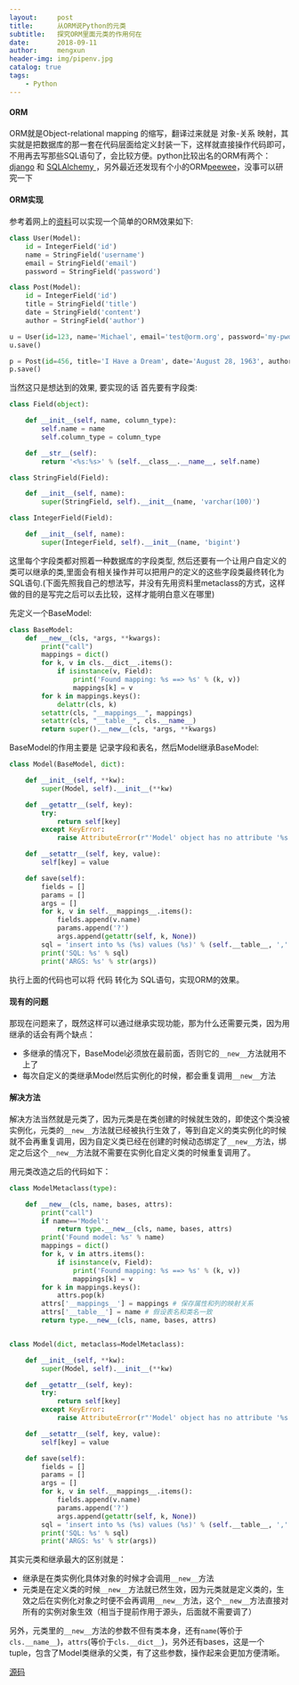 ```yaml
---
layout:     post
title:      从ORM说Python的元类
subtitle:   探究ORM里面元类的作用何在
date:       2018-09-11
author:     mengxun
header-img: img/pipenv.jpg
catalog: true
tags:
    - Python
---
```


#### ORM

ORM就是Object-relational mapping 的缩写，翻译过来就是 对象-关系 映射，其实就是把数据库的那一套在代码层面给定义封装一下，这样就直接操作代码即可，不用再去写那些SQL语句了，会比较方便。python比较出名的ORM有两个：[django](https://docs.djangoproject.com/)   和 [SQLAlchemy ](https://www.sqlalchemy.org/)，另外最近还发现有个小的ORM[peewee](https://github.com/coleifer/peewee)，没事可以研究一下

#### ORM实现

参考着网上的[资料](https://www.liaoxuefeng.com/wiki/0014316089557264a6b348958f449949df42a6d3a2e542c000/0014319106919344c4ef8b1e04c48778bb45796e0335839000)可以实现一个简单的ORM效果如下:
```python
class User(Model):
    id = IntegerField('id')
    name = StringField('username')
    email = StringField('email')
    password = StringField('password')

class Post(Model):
    id = IntegerField('id')
    title = StringField('title')
    date = StringField('content')
    author = StringField('author')

u = User(id=123, name='Michael', email='test@orm.org', password='my-pwd')
u.save()

p = Post(id=456, title='I Have a Dream', date='August 28, 1963', author='Martin Luther King')
p.save()
```

当然这只是想达到的效果, 要实现的话 首先要有字段类:

```python
class Field(object):

    def __init__(self, name, column_type):
        self.name = name
        self.column_type = column_type

    def __str__(self):
        return '<%s:%s>' % (self.__class__.__name__, self.name)

class StringField(Field):

    def __init__(self, name):
        super(StringField, self).__init__(name, 'varchar(100)')

class IntegerField(Field):

    def __init__(self, name):
        super(IntegerField, self).__init__(name, 'bigint')
```

这里每个字段类都对照着一种数据库的字段类型, 然后还要有一个让用户自定义的类可以继承的类,里面会有相关操作并可以把用户的定义的这些字段类最终转化为SQL语句.(下面先照我自己的想法写，并没有先用资料里metaclass的方式，这样做的目的是写完之后可以去比较，这样才能明白意义在哪里)

先定义一个BaseModel:

```python
class BaseModel:
    def __new__(cls, *args, **kwargs):
    	print("call")
        mappings = dict()
        for k, v in cls.__dict__.items():
            if isinstance(v, Field):
                print('Found mapping: %s ==> %s' % (k, v))
                mappings[k] = v
        for k in mappings.keys():
            delattr(cls, k)
        setattr(cls, "__mappings__", mappings)
        setattr(cls, "__table__", cls.__name__)
        return super().__new__(cls, *args, **kwargs)
```

BaseModel的作用主要是 记录字段和表名，然后Model继承BaseModel:

```python
class Model(BaseModel, dict):

    def __init__(self, **kw):
        super(Model, self).__init__(**kw)

    def __getattr__(self, key):
        try:
            return self[key]
        except KeyError:
            raise AttributeError(r"'Model' object has no attribute '%s'" % key)

    def __setattr__(self, key, value):
        self[key] = value

    def save(self):
        fields = []
        params = []
        args = []
        for k, v in self.__mappings__.items():
            fields.append(v.name)
            params.append('?')
            args.append(getattr(self, k, None))
        sql = 'insert into %s (%s) values (%s)' % (self.__table__, ','.join(fields), ','.join(params))
        print('SQL: %s' % sql)
        print('ARGS: %s' % str(args))
```

执行上面的代码也可以将 代码 转化为 SQL语句，实现ORM的效果。

#### 现有的问题

那现在问题来了，既然这样可以通过继承实现功能，那为什么还需要元类，因为用继承的话会有两个缺点：

- 多继承的情况下，BaseModel必须放在最前面，否则它的`__new__`方法就用不上了
- 每次自定义的类继承Model然后实例化的时候，都会重复调用`__new__`方法

#### 解决方法

解决方法当然就是元类了，因为元类是在类创建的时候就生效的，即使这个类没被实例化，元类的`__new__`方法就已经被执行生效了，等到自定义的类实例化的时候就不会再重复调用，因为自定义类已经在创建的时候动态绑定了`__new__`方法，绑定之后这个`__new__`方法就不需要在实例化自定义类的时候重复调用了。

用元类改造之后的代码如下：
```python
class ModelMetaclass(type):

    def __new__(cls, name, bases, attrs):
        print("call")
        if name=='Model':
            return type.__new__(cls, name, bases, attrs)
        print('Found model: %s' % name)
        mappings = dict()
        for k, v in attrs.items():
            if isinstance(v, Field):
                print('Found mapping: %s ==> %s' % (k, v))
                mappings[k] = v
        for k in mappings.keys():
            attrs.pop(k)
        attrs['__mappings__'] = mappings # 保存属性和列的映射关系
        attrs['__table__'] = name # 假设表名和类名一致
        return type.__new__(cls, name, bases, attrs)


class Model(dict, metaclass=ModelMetaclass):

    def __init__(self, **kw):
        super(Model, self).__init__(**kw)

    def __getattr__(self, key):
        try:
            return self[key]
        except KeyError:
            raise AttributeError(r"'Model' object has no attribute '%s'" % key)

    def __setattr__(self, key, value):
        self[key] = value

    def save(self):
        fields = []
        params = []
        args = []
        for k, v in self.__mappings__.items():
            fields.append(v.name)
            params.append('?')
            args.append(getattr(self, k, None))
        sql = 'insert into %s (%s) values (%s)' % (self.__table__, ','.join(fields), ','.join(params))
        print('SQL: %s' % sql)
        print('ARGS: %s' % str(args))
```

其实元类和继承最大的区别就是：

- 继承是在类实例化具体对象的时候才会调用`__new__`方法
- 元类是在定义类的时候`__new__`方法就已然生效，因为元类就是定义类的，生效之后在实例化对象之时便不会再调用`__new__`方法，这个`__new__`方法直接对所有的实例对象生效（相当于提前作用于源头，后面就不需要调了）


另外，元类里的`__new__`方法的参数不但有类本身，还有`name`(等价于`cls.__name__`)，`attrs`(等价于`cls.__dict__`)，另外还有bases，这是一个tuple，包含了Model类继承的父类，有了这些参数，操作起来会更加方便清晰。

[源码](https://github.com/mengxunQAQ/learn/blob/master/ORM/orm.py)







